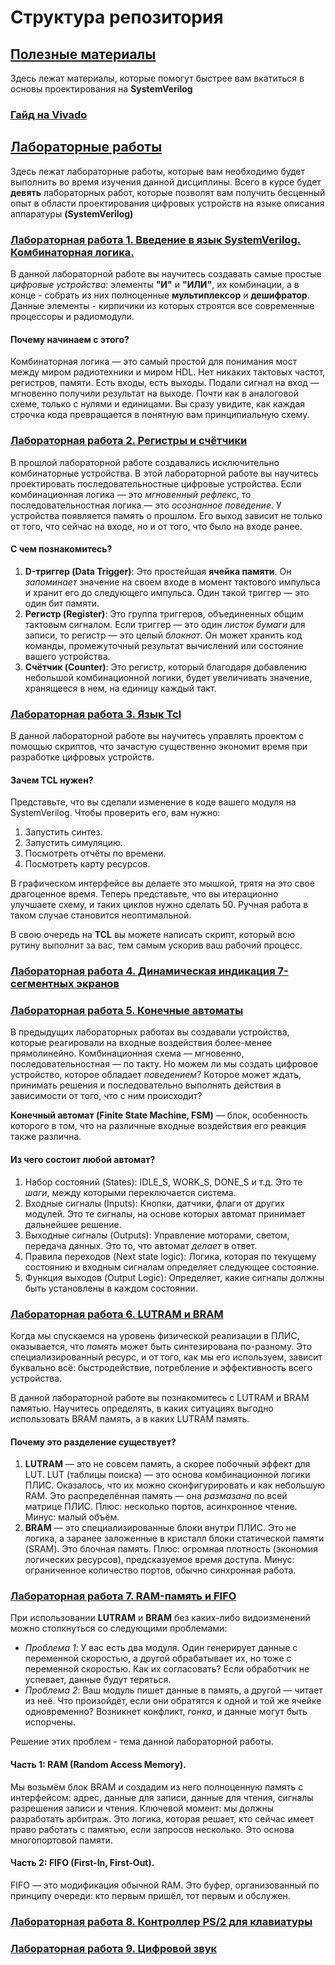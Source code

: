 # Структура репозитория
## [Полезные материалы](https://github.com/DeSauzzz/PCU-SV-new/tree/pcu2025/docs)
Здесь лежат материалы, которые помогут быстрее вам вкатиться в основы проектирования на **SystemVerilog**
### [Гайд на Vivado](https://github.com/DeSauzzz/PCU-SV-new/blob/pcu2025/docs/vivado_manual.md)
## [Лабораторные работы](https://github.com/Konf/PCU-SV-new/tree/main/Labs)
Здесь лежат лабораторные работы, которые вам необходимо будет выполнить во время изучения данной дисциплины. Всего в курсе будет **девять** лабораторных работ, которые
позволят вам получить бесценный опыт в области проектирования цифровых устройств на языке описания аппаратуры **(SystemVerilog)**
### [Лабораторная работа 1. Введение в язык SystemVerilog. Комбинаторная логика.](https://github.com/Konf/PCU-SV-new/tree/main/Labs/01.%20Comb%20Logic)
В данной лабораторной работе вы научитесь создавать самые простые _цифровые устройства_: элементы **"И"** и **"ИЛИ"**, их комбинации, а в конце - собрать из них полноценные
**мультиплексор** и **дешифратор**. Данные элементы - кирпичики из которых строятся все современные процессоры и радиомодули.
#### Почему начинаем с этого?
Комбинаторная логика — это самый простой для понимания мост между миром радиотехники и миром HDL. Нет никаких тактовых частот, регистров, памяти. Есть входы, есть выходы. 
Подали сигнал на вход — мгновенно получили результат на выходе. Почти как в аналоговой схеме, только с нулями и единицами. 
Вы сразу увидите, как каждая строчка кода превращается в понятную вам принципиальную схему.
### [Лабораторная работа 2. Регистры и счётчики](https://github.com/Konf/PCU-SV-new/tree/main/Labs/02.%20Registers)
В прошлой лабораторной работе создавались исключительно комбинаторные устройства. В этой лабораторной работе вы научитесь проектировать последовательностные цифровые устройства.
Если комбинационная логика — это _мгновенный рефлекс_, то последовательностная логика — это _осознанное поведение_. У устройства появляется память о прошлом. 
Его выход зависит не только от того, что сейчас на входе, но и от того, что было на входе ранее.
#### С чем познакомитесь?
1. **D-триггер (Data Trigger)**: Это простейшая **ячейка памяти**. Он _запоминает_ значение на своем входе в момент тактового импульса и хранит его до следующего импульса. Один такой триггер — это один бит памяти.
2. **Регистр (Register)**: Это группа триггеров, объединенных общим тактовым сигналом. Если триггер — это один _листок бумаги_ для записи, то регистр — это целый _блокнот_. 
   Он может хранить код команды, промежуточный результат вычислений или состояние вашего устройства.
3. **Счётчик (Counter)**: Это регистр, который благодаря добавлению небольшой комбинационной логики, будет увеличивать значение, хранящееся в нем, на единицу каждый такт.
### [Лабораторная работа 3. Язык Tcl](https://github.com/Konf/PCU-SV-new/tree/main/Labs/03.%20tcl)
В данной лабораторной работе вы научитесь управлять проектом с помощью скриптов, что зачастую существенно экономит время при разработке цифровых устройств.
#### Зачем TCL нужен?
Представьте, что вы сделали изменение в коде вашего модуля на SystemVerilog. Чтобы проверить его, вам нужно:
1. Запустить синтез.
2. Запустить симуляцию.
3. Посмотреть отчёты по времени.
4. Посмотреть карту ресурсов.

В графическом интерфейсе вы делаете это мышкой, трятя на это свое драгоценное время. Теперь представьте, что вы итерационно улучшаете схему, и таких циклов нужно сделать 50.
Ручная работа в таком случае становится неоптимальной.

В свою очередь на **TCL** вы можете написать скрипт, который всю рутину выполнит за вас, тем самым ускорив ваш рабочий процесс.
### [Лабораторная работа 4. Динамическая индикация 7-сегментных экранов](https://github.com/Konf/PCU-SV-new/tree/main/Labs/04.%20Dynamic%20HEX)
### [Лабораторная работа 5. Конечные автоматы](https://github.com/Konf/PCU-SV-new/tree/main/Labs/05.%20FSM)
В предыдущих лабораторных работах вы создавали устройства, которые реагировали на входные воздействия более-менее прямолинейно. Комбинационная схема — мгновенно, последовательностная — по такту. 
Но можем ли мы создать цифровое устройство, которое обладает _поведением_? Которое может ждать, принимать решения и последовательно выполнять действия в зависимости от того, что с ним происходит?

**Конечный автомат (Finite State Machine, FSM)** — блок, особенность которого в том, что на различные входные воздействия его реакция также различна.

#### Из чего состоит любой автомат?
1. Набор состояний (States): IDLE_S, WORK_S, DONE_S и т.д. Это те _шаги_, между которыми переключается система.
2. Входные сигналы (Inputs): Кнопки, датчики, флаги от других модулей. Это те сигналы, на основе которых автомат принимает дальнейшее решение.
3. Выходные сигналы (Outputs): Управление моторами, светом, передача данных. Это то, что автомат _делает_ в ответ.
4. Правила переходов (Next state logic): Логика, которая по текущему состоянию и входным сигналам определяет следующее состояние.
5. Функция выходов (Output Logic): Определяет, какие сигналы должны быть установлены в каждом состоянии.

### [Лабораторная работа 6. LUTRAM и BRAM](https://github.com/Konf/PCU-SV-new/tree/main/Labs/06.%20LUTRAM%20BRAM)
Когда мы спускаемся на уровень физической реализации в ПЛИС, оказывается, что _память_ может быть синтезирована по-разному. 
Это специализированный ресурс, и от того, как мы его используем, зависит буквально всё: быстродействие, потребление и эффективность всего устройства.

В данной лабораторной работе вы познакомитесь с LUTRAM и BRAM памятью. Научитесь определять, в каких ситуациях выгодно использовать BRAM память, а в каких LUTRAM память.
#### Почему это разделение существует?
1. **LUTRAM** — это не совсем память, а скорее побочный эффект для LUT. LUT (таблицы поиска) — это основа комбинационной логики ПЛИС. Оказалось, что их можно сконфигурировать и как небольшую RAM. 
Это распределённая память — она _размазана_ по всей матрице ПЛИС. Плюс: несколько портов, асинхронное чтение. Минус: малый объём.
2. **BRAM** — это специализированные блоки внутри ПЛИС. Это не логика, а заранее заложенные в кристалл блоки статической памяти (SRAM). 
Это блочная память. Плюс: огромная плотность (экономия логических ресурсов), предсказуемое время доступа. Минус: ограниченное количество портов, обычно синхронная работа.
### [Лабораторная работа 7. RAM-память и FIFO](https://github.com/Konf/PCU-SV-new/tree/main/Labs/07.%20FIFO)
При использовании **LUTRAM** и **BRAM** без каких-либо видоизменений можно столкнуться со следующими проблемами:

* _Проблема 1_: У вас есть два модуля. Один генерирует данные с переменной скоростью, а другой обрабатывает их, но тоже с переменной скоростью. 
Как их согласовать? Если обработчик не успевает, данные будут теряться.
* _Проблема 2_: Ваш модуль пишет данные в память, а другой — читает из неё. Что произойдёт, если они обратятся к одной и той же ячейке одновременно? Возникнет конфликт, _гонка_, и данные могут быть испорчены.

Решение этих проблем - тема данной лабораторной работы.

#### Часть 1: RAM (Random Access Memory).
Мы возьмём блок BRAM и создадим из него полноценную память с интерфейсом: адрес, данные для записи, данные для чтения, сигналы разрешения записи и чтения.
Ключевой момент: мы должны разработать арбитраж. Это логика, которая решает, кто сейчас имеет право работать с памятью, если запросов несколько. Это основа многопортовой памяти.
#### Часть 2: FIFO (First-In, First-Out).
FIFO — это модификация обычной RAM. Это буфер, организованный по принципу очереди: кто первым пришёл, тот первым и обслужен.
### [Лабораторная работа 8. Контроллер PS/2 для клавиатуры](https://github.com/Konf/PCU-SV-new/tree/main/Labs/08.%20PS2)
### [Лабораторная работа 9. Цифровой звук](https://github.com/Konf/PCU-SV-new/tree/main/Labs/09.%20Audio)
